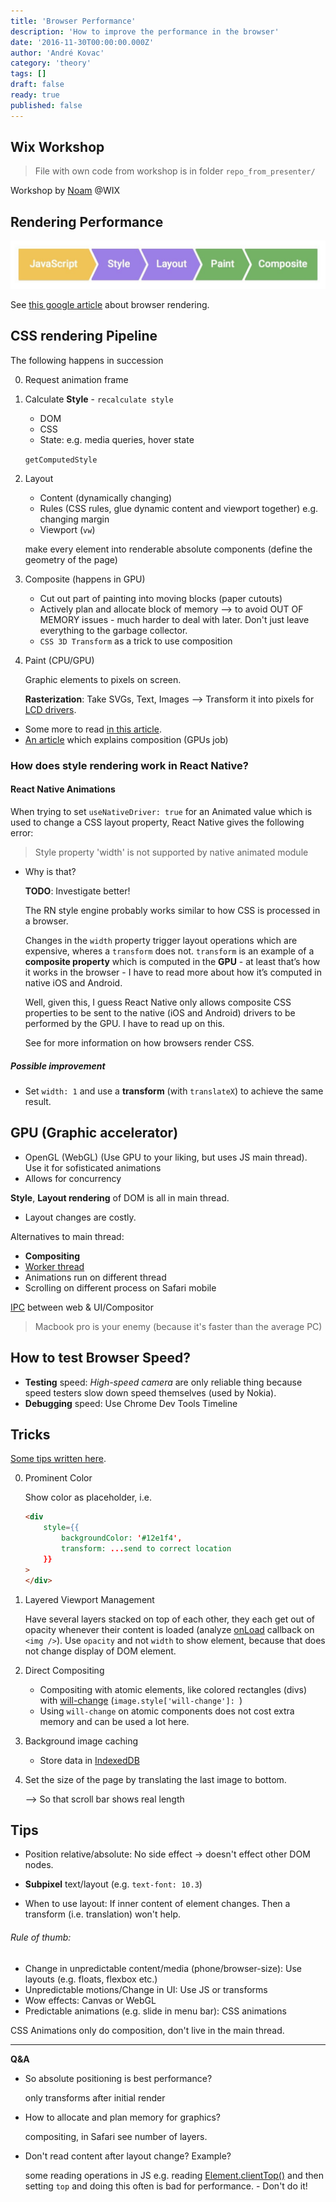 ```yaml
---
title: 'Browser Performance'
description: 'How to improve the performance in the browser'
date: '2016-11-30T00:00:00.000Z'
author: 'André Kovac'
category: 'theory'
tags: []
draft: false
ready: true
published: false
---
```


## Wix Workshop

>File with own code from workshop is in folder `repo_from_presenter/`

Workshop by [Noam](https://github.com/noamr) @WIX

## Rendering Performance

![pixel pipeline](pixel-pipeline.jpg)

See [this google article](https://developers.google.com/web/fundamentals/performance/rendering/) about browser rendering.

## CSS rendering Pipeline

The following happens in succession

0. Request animation frame

1. Calculate **Style** - `recalculate style`

	* DOM
	* CSS
	* State: e.g. media queries, hover state

	`getComputedStyle`

2. Layout

	* Content (dynamically changing)
	* Rules (CSS rules, glue dynamic content and viewport together) e.g. changing margin
	* Viewport (`vw`)

	make every element into renderable absolute components (define the geometry of the page)

3. Composite (happens in GPU)

	* Cut out part of painting into moving blocks (paper cutouts)
	* Actively plan and allocate block of memory --> to avoid OUT OF MEMORY issues - much harder to deal with later. Don't just leave everything to the garbage collector.
	* `CSS 3D Transform` as a trick to use composition

3. Paint (CPU/GPU)

	Graphic elements to pixels on screen.

	**Rasterization**: Take SVGs, Text, Images --> Transform it into pixels for [LCD drivers](https://en.wikipedia.org/wiki/Display_driver).


- Some more to read [in this article](https://www.html5rocks.com/en/tutorials/speed/high-performance-animations/).
- [An article](https://www.smashingmagazine.com/2016/12/gpu-animation-doing-it-right/) which explains composition (GPUs job)

### How does style rendering work in React Native?

#### React Native Animations

When trying to set `useNativeDriver: true` for an Animated value which is used to change a CSS layout property, React Native gives the following error:

> Style property 'width' is not supported by native animated module

- Why is that?

	**TODO**: Investigate better!

	The RN style engine probably works similar to how CSS is processed in a browser.

	Changes in the `width` property trigger layout operations which are expensive, wheres a `transform` does not. `transform` is an example of a **composite property** which is computed in the **GPU** - at least that’s how it works in the browser - I have to read more about how it’s computed in native iOS and Android.

	Well, given this, I guess React Native only allows composite CSS properties to be sent to the native (iOS and Android) drivers to be performed by the GPU. I have to read up on this.

	See  for more information on how browsers render CSS.

##### Possible improvement

- Set `width: 1` and use a **transform** (with `translateX`) to achieve the same result.

## GPU	(Graphic accelerator)

* OpenGL (WebGL) (Use GPU to your liking, but uses JS main thread). Use it for sofisticated animations
* Allows for concurrency

**Style**, **Layout rendering** of DOM is all in main thread.

- Layout changes are costly.

Alternatives to main thread:

* **Compositing**
* [Worker thread](https://developer.mozilla.org/en-US/docs/Web/API/Web_Workers_API/Using_web_workers)
* Animations run on different thread
* Scrolling on different process on Safari mobile

[IPC](https://en.wikipedia.org/wiki/Inter-process_communication) between web & UI/Compositor


>Macbook pro is your enemy	(because it's faster than the average PC)

## How to test Browser Speed?

* **Testing** speed: *High-speed camera* are only reliable thing because speed testers slow down speed themselves (used by Nokia).
* **Debugging** speed: Use Chrome Dev Tools Timeline


## Tricks

[Some tips written here](https://github.com/noamr/mwgworkshop).

0. Prominent Color

	Show color as placeholder, i.e.

	```html
	<div
		style={{
			backgroundColor: '#12e1f4',
			transform: ...send to correct location
		}}
	>
	</div>
	```

1. Layered Viewport Management

	Have several layers stacked on top of each other, they each get out of opacity whenever their content is loaded (analyze [onLoad](http://www.w3schools.com/jsref/event_onload.asp) callback on `<img />`). Use `opacity` and not `width` to show element, because that does not change display of DOM element.

2. Direct Compositing

	* Compositing with atomic elements, like colored rectangles (divs) with [will-change](https://developer.mozilla.org/en-US/docs/Web/CSS/will-change) (`image.style['will-change']: `)
	* Using `will-change` on atomic components does not cost extra memory and can be used a lot here.

3. Background image caching

	* Store data in [IndexedDB](https://developer.mozilla.org/en-US/docs/Web/API/IndexedDB_API)

4. Set the size of the page by translating the last image to bottom.

	--> So that scroll bar shows real length


## Tips

* Position relative/absolute: No side effect -> doesn't effect other DOM nodes.

* **Subpixel** text/layout (e.g. `text-font: 10.3`)

* When to use layout: If inner content of element changes. Then a transform (i.e. translation) won't help.

###### Rule of thumb:

* Change in unpredictable content/media (phone/browser-size): Use layouts (e.g. floats, flexbox etc.)
* Unpredictable motions/Change in UI: Use JS or transforms
* Wow effects: Canvas or WebGL
* Predictable animations (e.g. slide in menu bar): CSS animations

CSS Animations only do composition, don't live in the main thread.

---

**Q&A**

* So absolute positioning is best performance?

	only transforms after initial render

* How to allocate and plan memory for graphics?

	compositing, in Safari see number of layers.

* Don't read content after layout change? Example?

	some reading operations in JS e.g. reading [Element.clientTop()](https://developer.mozilla.org/en-US/docs/Web/API/Element/clientTop) and then setting `top` and doing this often is bad for performance. - Don't do it!